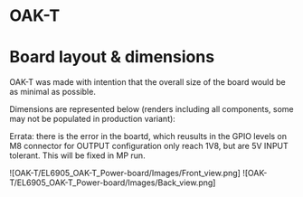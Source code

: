 # OAK-T

# Board layout & dimensions
OAK-T was made with intention that the overall size of the board would be as minimal as possible. 

Dimensions are represented below (renders including all components, some may not be populated in production variant):

Errata: there is the error in the boartd, which reusults in the GPIO levels on M8 connector for OUTPUT configuration 
only reach 1V8, but are 5V INPUT tolerant. This will be fixed in MP run.

![OAK-T/EL6905_OAK-T_Power-board/Images/Front_view.png]
![OAK-T/EL6905_OAK-T_Power-board/Images/Back_view.png]
